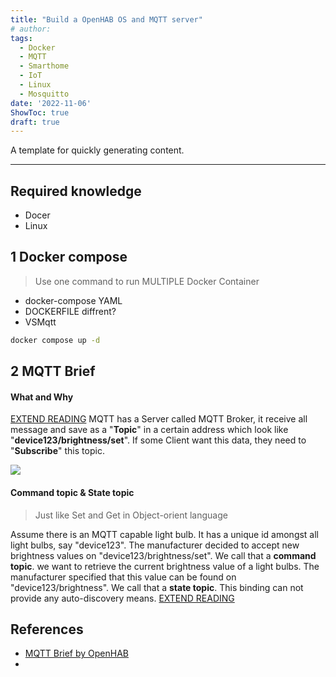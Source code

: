 ```yaml
---
title: "Build a OpenHAB OS and MQTT server"
# author: 
tags:
  - Docker
  - MQTT
  - Smarthome
  - IoT
  - Linux
  - Mosquitto
date: '2022-11-06'
ShowToc: true
draft: true
---
```

A template for quickly generating content.
<!--more-->

---

## Required knowledge
- Docer
- Linux

## 1 Docker compose

> Use one command to run MULTIPLE Docker Container

- docker-compose YAML
- DOCKERFILE diffrent?
- VSMqtt

```bash
docker compose up -d
```

## 2 MQTT Brief
#### What and Why
[EXTEND READING](https://www.openhab.org/addons/bindings/mqtt.generic/?#mqtt-things-and-channels-binding)
MQTT has a Server called MQTT Broker, it receive all message and save as a "**Topic**" in a certain address which look like "**device123/brightness/set**". 
If some Client want this data, they need to "**Subscribe**" this topic.

![](Pasted%20image%2020221106234920.png)
#### Command topic & State topic
>Just like Set and Get in Object-orient language

Assume there is an MQTT capable light bulb. It has a unique id amongst all light bulbs, say "device123". The manufacturer decided to accept new brightness values on "device123/brightness/set". We call that a **command topic**.
we want to retrieve the current brightness value of a light bulbs. The manufacturer specified that this value can be found on "device123/brightness". We call that a **state topic**.
This binding can not provide any auto-discovery means.
[EXTEND READING](https://www.openhab.org/addons/bindings/mqtt.generic/?#mqtt-things-and-channels-binding)

## References
- [MQTT Brief by OpenHAB](https://www.openhab.org/addons/bindings/mqtt.generic/?#mqtt-things-and-channels-binding)
- 